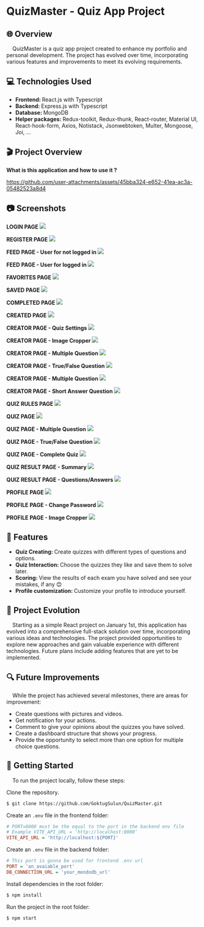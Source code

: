 <h1> QuizMaster - Quiz App Project </h1>

<h2> 🌐 Overview </h2>
<p>&nbsp;&nbsp;&nbsp; QuizMaster is a quiz app project created to enhance my portfolio and personal development. The project has evolved over time, incorporating various features and improvements to meet its evolving requirements.</p>

<h2> 💻 Technologies Used </h2>

* <strong> Frontend: </strong> React.js with Typescript
* <strong> Backend: </strong> Express.js with Typescript
* <strong> Database: </strong> MongoDB
* <strong> Helper packages: </strong> Redux-toolkit, Redux-thunk, React-router, Material UI, React-hook-form, Axios, Notistack, Jsonwebtoken, Multer, Mongoose, Joi, ...

<h2> 🎬 Project Overview </h2>
<strong> What is this application and how to use it ? </strong>

https://github.com/user-attachments/assets/45bba324-e652-41ea-ac3a-05482523a8d4

<h2> 📷 Screenshots </h2>
<strong> LOGIN PAGE </strong>
<img src="./images/Login.png" /> 
<br />

<strong> REGISTER PAGE </strong>
<img src="./images/Register.png" /> 
<br />

<strong> FEED PAGE - User for not logged in </strong>
<img src="./images/Public Dashboard.png" /> 
<br />

<strong> FEED PAGE - User for logged in </strong>
<img src="./images/Logged in Dashboard.png" /> 
<br />

<strong> FAVORITES PAGE </strong>
<img src="./images/Favorites.png" /> 
<br />

<strong> SAVED PAGE </strong>
<img src="./images/Saved.png" /> 
<br />

<strong> COMPLETED PAGE </strong>
<img src="./images/Completed.png" /> 
<br />

<strong> CREATED PAGE </strong>
<img src="./images/Created.png" /> 
<br />

<strong> CREATOR PAGE - Quiz Settings </strong>
<img src="./images/Creator - Quiz Settings.png" /> 
<br />

<strong> CREATOR PAGE - Image Cropper </strong>
<img src="./images/Creator - Quiz Settings - Image Cropper.png" /> 
<br />

<strong> CREATOR PAGE - Multiple Question </strong>
<img src="./images/Creator - Multiple Question.png" /> 
<br />

<strong> CREATOR PAGE - True/False Question </strong>
<img src="./images/Creator - TrueFalse Question.png" /> 
<br />

<strong> CREATOR PAGE - Multiple Question </strong>
<img src="./images/Creator - Multiple Question.png" /> 
<br />

<strong> CREATOR PAGE - Short Answer Question </strong>
<img src="./images/Creator - Short Answer.png" /> 
<br />

<strong> QUIZ RULES PAGE </strong>
<img src="./images/Quiz Rules.png" /> 
<br />

<strong> QUIZ PAGE </strong>
<img src="./images/Quiz - Start.png" /> 
<br />

<strong> QUIZ PAGE - Multiple Question </strong>
<img src="./images/Quiz - Multiple Quesion.png" /> 
<br />

<strong> QUIZ PAGE - True/False Question </strong>
<img src="./images/Quiz - TrueFalse.png" /> 
<br />

<strong> QUIZ PAGE - Complete Quiz </strong>
<img src="./images/Quiz - Complete.png" /> 
<br />

<strong> QUIZ RESULT PAGE - Summary </strong>
<img src="./images/Quiz Result - Summary.png" /> 
<br />

<strong> QUIZ RESULT PAGE - Questions/Answers </strong>
<img src="./images/Quiz Result - Questions.png" /> 
<br />

<strong> PROFILE PAGE </strong>
<img src="./images/Profile.png" /> 
<br />

<strong> PROFILE PAGE - Change Password </strong>
<img src="./images/Profile - Change Password.png" /> 
<br />

<strong> PROFILE PAGE - Image Cropper </strong>
<img src="./images/Profile - Image Cropper.png" /> 
<br />

<h2> 🚀 Features </h2>

* <strong> Quiz Creating: </strong> Create quizzes with different types of questions and options.
* <strong> Quiz Interaction: </strong> Choose the quizzes they like and save them to solve later.
* <strong> Scoring: </strong> View the results of each exam you have solved and see your mistakes, if any 😊
* <strong> Profile customization: </strong> Customize your profile to introduce yourself.
 
<h2> 🔄 Project Evolution </h2>
<p>&nbsp;&nbsp;&nbsp; Starting as a simple React project on January 1st, this application has evolved into a comprehensive full-stack solution over time, incorporating various ideas and technologies. The project provided opportunities to explore new approaches and gain valuable experience with different technologies. Future plans include adding features that are yet to be implemented.</p>

<h2> 🔍 Future Improvements </h2>
<p>&nbsp;&nbsp;&nbsp; While the project has achieved several milestones, there are areas for improvement: </p>

* Create questions with pictures and videos.
* Get notification for your actions.
* Comment to give your opinions about the quizzes you have solved.
* Create a dashboard structure that shows your progress.
* Provide the opportunity to select more than one option for multiple choice questions.

<h2> 🏁 Getting Started </h2>
<p>&nbsp;&nbsp;&nbsp; To run the project locally, follow these steps: </p>

Clone the repository.

```sh
$ git clone https://github.com/GoktugSulun/QuizMaster.git
```

Create an <code>.env</code> file in the frontend folder:

```ini
# PORT=8000 must be the equal to the port in the backend env file
# Example VITE_API_URL = 'http://localhost:8000'
VITE_API_URL = 'http://localhost:${PORT}'
```

Create an <code>.env</code> file in the backend folder:

```ini
# This port is gonna be used for frontend .env url
PORT = 'an_avaiable_port'
DB_CONNECTION_URL = 'your_mondodb_url'
```

Install dependencies in the root folder:

```sh
$ npm install 
```

Run the project in the root folder:

```sh
$ npm start 
```

